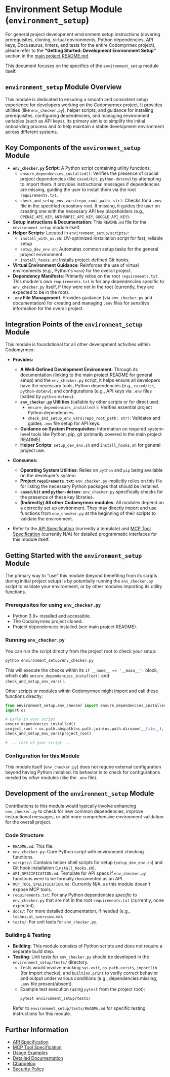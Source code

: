 # Environment Setup Module (`environment_setup`)

For general project development environment setup instructions (covering prerequisites, cloning, virtual environments, Python dependencies, API keys, Docusaurus, linters, and tests for the entire Codomyrmex project), please refer to the **"Getting Started: Development Environment Setup"** section in the [main project README.md](../../README.md).

This document focuses on the specifics of the `environment_setup` module itself.

## `environment_setup` Module Overview

This module is dedicated to ensuring a smooth and consistent setup experience for developers working on the Codomyrmex project. It provides utilities (like `env_checker.py`), helper scripts, and guidance for installing prerequisites, configuring dependencies, and managing environment variables (such as API keys). Its primary aim is to simplify the initial onboarding process and to help maintain a stable development environment across different systems.

## Key Components of the `environment_setup` Module

- **`env_checker.py` Script**: A Python script containing utility functions:
    - `ensure_dependencies_installed()`: Verifies the presence of crucial project dependencies (like `cased/kit`, `python-dotenv`) by attempting to import them. It provides instructional messages if dependencies are missing, guiding the user to install them via the root `requirements.txt`.
    - `check_and_setup_env_vars(repo_root_path: str)`: Checks for a `.env` file in the specified repository root. If missing, it guides the user on creating one with the necessary API key placeholders (e.g., `OPENAI_API_KEY`, `ANTHROPIC_API_KEY`, `GOOGLE_API_KEY`).
- **Setup Instructions & Documentation**: This `README.md` file for the `environment_setup` module itself.
- **Helper Scripts**: Located in `environment_setup/scripts/`:
    - `install_with_uv.sh`: UV-optimized installation script for fast, reliable setup
    - `setup_dev_env.sh`: Automates common setup tasks for the general project environment.
    - `install_hooks.sh`: Installs project-defined Git hooks.
- **Virtual Environment Guidance**: Reinforces the use of virtual environments (e.g., Python's `venv`) for the overall project.
- **Dependency Manifests**: Primarily relies on the root `requirements.txt`. This module's own `requirements.txt` is for any dependencies specific to `env_checker.py` itself, if they were not in the root (currently, they are expected to be in the root).
- **`.env` File Management**: Provides guidance (via `env_checker.py` and documentation) for creating and managing `.env` files for sensitive information for the overall project.

## Integration Points of the `environment_setup` Module

This module is foundational for all other development activities within Codomyrmex:

- **Provides:**
    - **A Well-Defined Development Environment**: Through its documentation (linking to the main project README for general setup) and the `env_checker.py` script, it helps ensure all developers have the necessary tools, Python dependencies (e.g., `cased/kit`, `python-dotenv`), and configurations (e.g., API keys via `.env` files loaded by `python-dotenv`).
    - **`env_checker.py` Utilities** (callable by other scripts or for direct use):
        - `ensure_dependencies_installed()`: Verifies essential project Python dependencies.
        - `check_and_setup_env_vars(repo_root_path: str)`: Validates and guides `.env` file setup for API keys.
    - **Guidance on System Prerequisites**: Information on required system-level tools like Python, pip, git (primarily covered in the main project README).
    - **Helper Scripts**: `setup_dev_env.sh` and `install_hooks.sh` for general project use.

- **Consumes:**
    - **Operating System Utilities**: Relies on `python` and `pip` being available on the developer's system.
    - **Project `requirements.txt`**: `env_checker.py` implicitly relies on this file for listing the necessary Python packages that should be installed.
    - **`cased/kit` and `python-dotenv`**: `env_checker.py` specifically checks for the presence of these key libraries.
    - **(Indirectly) All other Codomyrmex modules**: All modules depend on a correctly set up environment. They may directly import and use functions from `env_checker.py` at the beginning of their scripts to validate the environment.

- Refer to the [API Specification](./API_SPECIFICATION.md) (currently a template) and [MCP Tool Specification](./MCP_TOOL_SPECIFICATION.md) (currently N/A) for detailed programmatic interfaces for this module itself.

## Getting Started with the `environment_setup` Module

The primary way to "use" this module (beyond benefiting from its scripts during initial project setup) is by potentially running the `env_checker.py` script to validate your environment, or by other modules importing its utility functions.

### Prerequisites for using `env_checker.py`

- Python 3.9+ installed and accessible.
- The Codomyrmex project cloned.
- Project dependencies installed (see main project README).

### Running `env_checker.py`

You can run the script directly from the project root to check your setup:

```bash
python environment_setup/env_checker.py
```
This will execute the checks within its `if __name__ == '__main__':` block, which calls `ensure_dependencies_installed()` and `check_and_setup_env_vars()`.

Other scripts or modules within Codomyrmex might import and call these functions directly:
```python
from environment_setup.env_checker import ensure_dependencies_installed, check_and_setup_env_vars
import os

# Early in your script
ensure_dependencies_installed()
project_root = os.path.abspath(os.path.join(os.path.dirname(__file__), '..')) # Adjust as needed
check_and_setup_env_vars(project_root)

# ... rest of your script ...
```

### Configuration for this Module

This module itself (`env_checker.py`) does not require external configuration beyond having Python installed. Its behavior is to check for configurations needed by *other* modules (like the `.env` file).

## Development of the `environment_setup` Module

Contributions to this module would typically involve enhancing `env_checker.py` to check for new common dependencies, improve instructional messages, or add more comprehensive environment validation for the overall project.

### Code Structure

- `README.md`: This file.
- `env_checker.py`: Core Python script with environment checking functions.
- `scripts/`: Contains helper shell scripts for setup (`setup_dev_env.sh`) and Git hook installation (`install_hooks.sh`).
- `API_SPECIFICATION.md`: Template for API specs if `env_checker.py` functions were to be formally documented as an API.
- `MCP_TOOL_SPECIFICATION.md`: Currently N/A, as this module doesn't expose MCP tools.
- `requirements.txt`: For any Python dependencies *specific* to `env_checker.py` that are not in the root `requirements.txt` (currently, none expected).
- `docs/`: For more detailed documentation, if needed (e.g., `technical_overview.md`).
- `tests/`: For unit tests for `env_checker.py`.

### Building & Testing

- **Building**: This module consists of Python scripts and does not require a separate build step.
- **Testing**: Unit tests for `env_checker.py` should be developed in the `environment_setup/tests/` directory.
    - Tests would involve mocking `sys.exit`, `os.path.exists`, `importlib` (for import checks), and `builtins.print` to verify correct behavior and output under various conditions (e.g., dependencies missing, `.env` file present/absent).
    - Example test execution (using `pytest` from the project root):
      ```bash
      pytest environment_setup/tests/
      ```
    Refer to `environment_setup/tests/README.md` for specific testing instructions for this module.

## Further Information

- [API Specification](./API_SPECIFICATION.md)
- [MCP Tool Specification](./MCP_TOOL_SPECIFICATION.md)
- [Usage Examples](./USAGE_EXAMPLES.md)
- [Detailed Documentation](./docs/index.md)
- [Changelog](./CHANGELOG.md)
- [Security Policy](./SECURITY.md) 